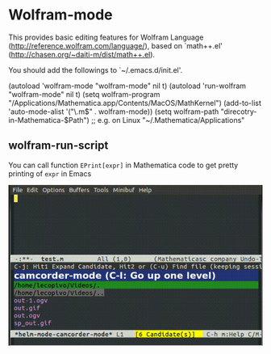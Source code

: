 # Wolfram-mode

This provides basic editing features for Wolfram Language
(http://reference.wolfram.com/language/), based on `math++.el'
(http://chasen.org/~daiti-m/dist/math++.el).

You should add the followings to `~/.emacs.d/init.el'.

 (autoload 'wolfram-mode "wolfram-mode" nil t)
 (autoload 'run-wolfram "wolfram-mode" nil t)
 (setq wolfram-program "/Applications/Mathematica.app/Contents/MacOS/MathKernel")
 (add-to-list 'auto-mode-alist '("\\.m$" . wolfram-mode))
 (setq wolfram-path "direcotry-in-Mathematica-$Path")  ;; e.g. on Linux "~/.Mathematica/Applications"


## wolfram-run-script

You can call function `EPrint[expr]` in Mathematica code to get pretty printing of `expr` in Emacs

![wolfram-run-scrript-demo](./demo.gif)